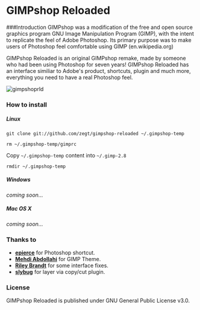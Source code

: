GIMPshop Reloaded
======
###Introduction
GIMPshop was a modification of the free and open source graphics program GNU Image Manipulation Program (GIMP), with the intent to replicate the feel of Adobe Photoshop. 
Its primary purpose was to make users of Photoshop feel comfortable using GIMP (en.wikipedia.org)

GIMPshop Reloaded is an original GIMPshop remake, made by someone who had been using Photoshop for seven years! 
GIMPshop Reloaded has an interface similiar to Adobe's product, shortcuts, plugin and much more, everything you need to have a real Photoshop feel.

![gimpshoprld](http://i.imgur.com/9AeXXmd.png)

### How to install
##### Linux

`
git clone git://github.com/zegt/gimpshop-reloaded ~/.gimpshop-temp
`

`
rm ~/.gimpshop-temp/gimprc
`

Copy `~/.gimpshop-temp` content into `~/.gimp-2.8`

`
rmdir ~/.gimpshop-temp
`

##### Windows
_coming soon..._

##### Mac OS X
_coming soon..._

### Thanks to
- [**epierce**](http://epierce.freeshell.org/gimp/gimp_ps.php) for Photoshop shortcut.
- [**Mehdi Abdollahi**](#) for GIMP Theme.
- [**Riley Brandt**](http://www.rileybrandt.com/) for some interface fixes.
- [**slybug**](http://slybug.deviantart.com) for layer via copy/cut plugin.

### License
GIMPshop Reloaded is published under GNU General Public License v3.0.
